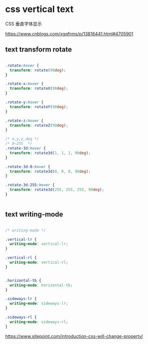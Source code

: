 # css vertical text

CSS 垂直字体显示

https://www.cnblogs.com/xgqfrms/p/13816441.html#4705901


## text transform rotate

```css

.rotate:hover {
  transform: rotate(90deg);
}

.rotate-x:hover {
  transform: rotateX(90deg);
}

.rotate-y:hover {
  transform: rotateY(90deg);
}

.rotate-z:hover {
  transform: rotateZ(90deg);
}

/* x,y,z,deg */
/* 0~255  */
.rotate-3d:hover {
  transform: rotate3d(1, 1, 1, 90deg);
}

.rotate-3d-0:hover {
  transform: rotate3d(0, 0, 0, 90deg);
}

.rotate-3d-255:hover {
  transform: rotate3d(255, 255, 255, 90deg);
}



```


## text writing-mode

```css

/* writing-mode */

.vertical-lr {
  writing-mode: vertical-lr;
}

.vertical-rl {
  writing-mode: vertical-rl;
}


.horizontal-tb {
  writing-mode: horizontal-tb;
}

.sideways-lr {
  writing-mode: sideways-lr;
}

.sideways-rl {
  writing-mode: sideways-rl;
}
```
https://www.sitepoint.com/introduction-css-will-change-property/

